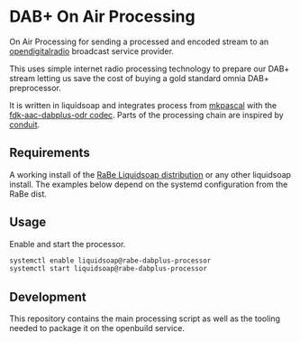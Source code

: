 DAB+ On Air Processing
======================

On Air Processing for sending a processed and encoded stream to an
[opendigitalradio](https://github.com/Opendigitalradio) broadcast
service provider.

This uses simple internet radio processing technology to prepare
our DAB+ stream letting us save the cost of buying a gold standard
omnia DAB+ preprocessor.

It is written in liquidsoap and integrates process from
[mkpascal](https://github.com/mkpascal/mk_liquidsoap_processing) with
the [fdk-aac-dabplus-odr codec](https://github.com/Opendigitalradio/fdk-aac-dabplus).
Parts of the processing chain are inspired by [conduit](https://github.com/JamesHarrison/conduit).

Requirements
------------

A working install of the [RaBe Liquidsoap distribution](http://build.opensuse.org/project/show/home:radiorabe:liquidsoap)
or any other liquidsoap install. The examples below depend on the systemd configuration from the RaBe dist.

Usage
-----

Enable and start the processor.

```bash
systemctl enable liquidsoap@rabe-dabplus-processor
systemctl start liquidsoap@rabe-dabplus-processor
```

Development
-----------

This repository contains the main processing script as well as the tooling needed to package it on the openbuild service.
